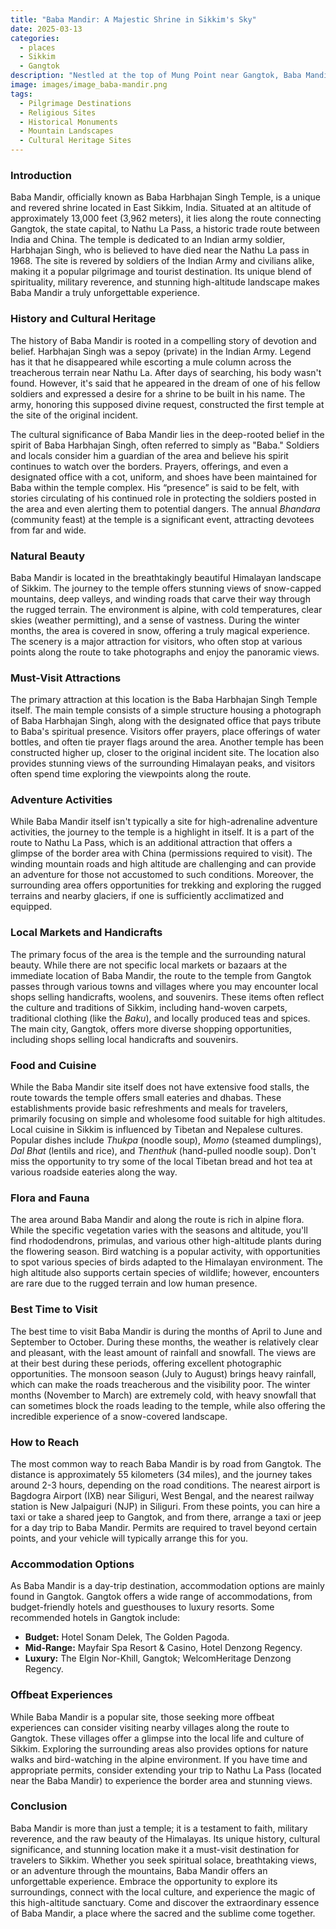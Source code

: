 ```yaml
---
title: "Baba Mandir: A Majestic Shrine in Sikkim's Sky"
date: 2025-03-13
categories:
  - places
  - Sikkim
  - Gangtok
description: "Nestled at the top of Mung Point near Gangtok, Baba Mandir is a famous shrine dedicated to Lord Shiva. Known for its stunning views of Mount Everest on clear days, this temple also features a large statue of Lord Buddha. It's a significant pilgrimage site and offers a serene spiritual experience amidst the breathtaking landscapes of Sikkim."
image: images/image_baba-mandir.png
tags: 
  - Pilgrimage Destinations
  - Religious Sites
  - Historical Monuments
  - Mountain Landscapes
  - Cultural Heritage Sites
---
```



### **Introduction**

Baba Mandir, officially known as Baba Harbhajan Singh Temple, is a unique and revered shrine located in East Sikkim, India. Situated at an altitude of approximately 13,000 feet (3,962 meters), it lies along the route connecting Gangtok, the state capital, to Nathu La Pass, a historic trade route between India and China. The temple is dedicated to an Indian army soldier, Harbhajan Singh, who is believed to have died near the Nathu La pass in 1968. The site is revered by soldiers of the Indian Army and civilians alike, making it a popular pilgrimage and tourist destination. Its unique blend of spirituality, military reverence, and stunning high-altitude landscape makes Baba Mandir a truly unforgettable experience.

### **History and Cultural Heritage**

The history of Baba Mandir is rooted in a compelling story of devotion and belief. Harbhajan Singh was a sepoy (private) in the Indian Army. Legend has it that he disappeared while escorting a mule column across the treacherous terrain near Nathu La. After days of searching, his body wasn't found. However, it's said that he appeared in the dream of one of his fellow soldiers and expressed a desire for a shrine to be built in his name. The army, honoring this supposed divine request, constructed the first temple at the site of the original incident.

The cultural significance of Baba Mandir lies in the deep-rooted belief in the spirit of Baba Harbhajan Singh, often referred to simply as "Baba." Soldiers and locals consider him a guardian of the area and believe his spirit continues to watch over the borders. Prayers, offerings, and even a designated office with a cot, uniform, and shoes have been maintained for Baba within the temple complex. His “presence” is said to be felt, with stories circulating of his continued role in protecting the soldiers posted in the area and even alerting them to potential dangers. The annual *Bhandara* (community feast) at the temple is a significant event, attracting devotees from far and wide.

###  **Natural Beauty**

Baba Mandir is located in the breathtakingly beautiful Himalayan landscape of Sikkim. The journey to the temple offers stunning views of snow-capped mountains, deep valleys, and winding roads that carve their way through the rugged terrain. The environment is alpine, with cold temperatures, clear skies (weather permitting), and a sense of vastness. During the winter months, the area is covered in snow, offering a truly magical experience. The scenery is a major attraction for visitors, who often stop at various points along the route to take photographs and enjoy the panoramic views.



### **Must-Visit Attractions**

The primary attraction at this location is the Baba Harbhajan Singh Temple itself. The main temple consists of a simple structure housing a photograph of Baba Harbhajan Singh, along with the designated office that pays tribute to Baba's spiritual presence. Visitors offer prayers, place offerings of water bottles, and often tie prayer flags around the area. Another temple has been constructed higher up, closer to the original incident site. The location also provides stunning views of the surrounding Himalayan peaks, and visitors often spend time exploring the viewpoints along the route.



### **Adventure Activities**

While Baba Mandir itself isn't typically a site for high-adrenaline adventure activities, the journey to the temple is a highlight in itself. It is a part of the route to Nathu La Pass, which is an additional attraction that offers a glimpse of the border area with China (permissions required to visit). The winding mountain roads and high altitude are challenging and can provide an adventure for those not accustomed to such conditions. Moreover, the surrounding area offers opportunities for trekking and exploring the rugged terrains and nearby glaciers, if one is sufficiently acclimatized and equipped.

### **Local Markets and Handicrafts**

The primary focus of the area is the temple and the surrounding natural beauty. While there are not specific local markets or bazaars at the immediate location of Baba Mandir, the route to the temple from Gangtok passes through various towns and villages where you may encounter local shops selling handicrafts, woolens, and souvenirs. These items often reflect the culture and traditions of Sikkim, including hand-woven carpets, traditional clothing (like the *Baku*), and locally produced teas and spices. The main city, Gangtok, offers more diverse shopping opportunities, including shops selling local handicrafts and souvenirs.

### **Food and Cuisine**

While the Baba Mandir site itself does not have extensive food stalls, the route towards the temple offers small eateries and dhabas. These establishments provide basic refreshments and meals for travelers, primarily focusing on simple and wholesome food suitable for high altitudes. Local cuisine in Sikkim is influenced by Tibetan and Nepalese cultures. Popular dishes include *Thukpa* (noodle soup), *Momo* (steamed dumplings), *Dal Bhat* (lentils and rice), and *Thenthuk* (hand-pulled noodle soup). Don't miss the opportunity to try some of the local Tibetan bread and hot tea at various roadside eateries along the way.



### **Flora and Fauna**

The area around Baba Mandir and along the route is rich in alpine flora. While the specific vegetation varies with the seasons and altitude, you'll find rhododendrons, primulas, and various other high-altitude plants during the flowering season. Bird watching is a popular activity, with opportunities to spot various species of birds adapted to the Himalayan environment. The high altitude also supports certain species of wildlife; however, encounters are rare due to the rugged terrain and low human presence.

### **Best Time to Visit**

The best time to visit Baba Mandir is during the months of April to June and September to October. During these months, the weather is relatively clear and pleasant, with the least amount of rainfall and snowfall. The views are at their best during these periods, offering excellent photographic opportunities. The monsoon season (July to August) brings heavy rainfall, which can make the roads treacherous and the visibility poor. The winter months (November to March) are extremely cold, with heavy snowfall that can sometimes block the roads leading to the temple, while also offering the incredible experience of a snow-covered landscape.

### **How to Reach**

The most common way to reach Baba Mandir is by road from Gangtok. The distance is approximately 55 kilometers (34 miles), and the journey takes around 2-3 hours, depending on the road conditions. The nearest airport is Bagdogra Airport (IXB) near Siliguri, West Bengal, and the nearest railway station is New Jalpaiguri (NJP) in Siliguri. From these points, you can hire a taxi or take a shared jeep to Gangtok, and from there, arrange a taxi or jeep for a day trip to Baba Mandir. Permits are required to travel beyond certain points, and your vehicle will typically arrange this for you.

### **Accommodation Options**

As Baba Mandir is a day-trip destination, accommodation options are mainly found in Gangtok. Gangtok offers a wide range of accommodations, from budget-friendly hotels and guesthouses to luxury resorts. Some recommended hotels in Gangtok include:

*   **Budget:** Hotel Sonam Delek, The Golden Pagoda.
*   **Mid-Range:** Mayfair Spa Resort & Casino, Hotel Denzong Regency.
*   **Luxury:** The Elgin Nor-Khill, Gangtok; WelcomHeritage Denzong Regency.



### **Offbeat Experiences**

While Baba Mandir is a popular site, those seeking more offbeat experiences can consider visiting nearby villages along the route to Gangtok. These villages offer a glimpse into the local life and culture of Sikkim. Exploring the surrounding areas also provides options for nature walks and bird-watching in the alpine environment. If you have time and appropriate permits, consider extending your trip to Nathu La Pass (located near the Baba Mandir) to experience the border area and stunning views.

### **Conclusion**

Baba Mandir is more than just a temple; it is a testament to faith, military reverence, and the raw beauty of the Himalayas. Its unique history, cultural significance, and stunning location make it a must-visit destination for travelers to Sikkim. Whether you seek spiritual solace, breathtaking views, or an adventure through the mountains, Baba Mandir offers an unforgettable experience. Embrace the opportunity to explore its surroundings, connect with the local culture, and experience the magic of this high-altitude sanctuary. Come and discover the extraordinary essence of Baba Mandir, a place where the sacred and the sublime come together.


